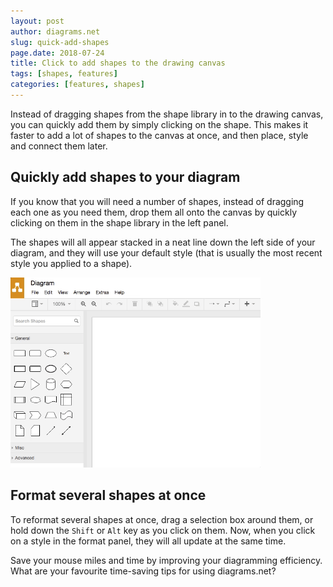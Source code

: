```yaml
---
layout: post
author: diagrams.net
slug: quick-add-shapes
page.date: 2018-07-24
title: Click to add shapes to the drawing canvas
tags: [shapes, features]
categories: [features, shapes]
---
```


Instead of dragging shapes from the shape library in to the drawing canvas, you can quickly add them by simply clicking on the shape. This makes it faster to add a lot of shapes to the canvas at once, and then place, style and connect them later.

## Quickly add shapes to your diagram

If you know that you will need a number of shapes, instead of dragging each one as you need them, drop them all onto the canvas by quickly clicking on them in the shape library in the left panel.

The shapes will all appear stacked in a neat line down the left side of your diagram, and they will use your default style (that is usually the most recent style you applied to a shape).

<img src="/assets/img/blog/quick-add-shapes.gif" style="width=100%;max-width:400px;height:auto;" alt="Quickly add shapes from the shape library by clicking on them">

## Format several shapes at once

To reformat several shapes at once, drag a selection box around them, or hold down the ``Shift`` or ``Alt`` key as you click on them. Now, when you click on a style in the format panel, they will all update at the same time.

Save your mouse miles and time by improving your diagramming efficiency. What are your favourite time-saving tips for using diagrams.net?
